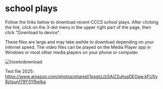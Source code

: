 # school plays
Follow the links below to download recent CCCS school plays.  After clicking the link, click on the 3-dot menu in the upper right part of the page, then click "Download to device".  

These files are large and may take awhile to download depending on your internet speed.  The video files can be played on the Media Player app in Windows or most other media players on your phone or computer.  



![howtodownload](https://github.com/user-attachments/assets/30a1050f-bd50-42c4-9b7c-6024b27f369c)


Test file 2025:  https://www.amazon.com/photos/shared/1psgtzJzSAiZ2uhxaDEOaw.kFUSy8ztsunf79Y3YRwlka
